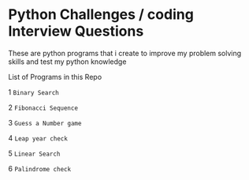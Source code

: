 # Python Challenges / coding Interview Questions

These are python programs that i create to improve my problem solving skills and test my python knowledge

List of Programs in this Repo 

 1 `Binary Search`

 2 `Fibonacci Sequence`

 3 `Guess a Number game`

 4 `Leap year check`

 5 `Linear Search`
 
 6 `Palindrome check`
 
